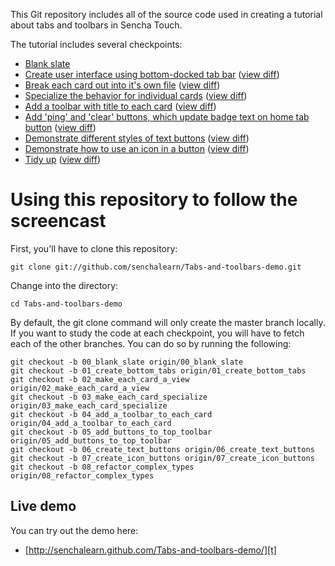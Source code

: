 This Git repository includes all of the source code used in creating a tutorial about tabs and toolbars in Sencha Touch.

The tutorial includes several checkpoints:

* [Blank slate][00]
* [Create user interface using bottom-docked tab bar][01] ([view diff][00-01])
* [Break each card out into it's own file][02] ([view diff][01-02])
* [Specialize the behavior for individual cards][03] ([view diff][02-03])
* [Add a toolbar with title to each card][04] ([view diff][03-04])
* [Add 'ping' and 'clear' buttons, which update badge text on home tab button][05] ([view diff][04-05])
* [Demonstrate different styles of text buttons][06] ([view diff][05-06])
* [Demonstrate how to use an icon in a button][07] ([view diff][06-07])
* [Tidy up][08] ([view diff][07-08])

# Using this repository to follow the screencast

First, you'll have to clone this repository:

    git clone git://github.com/senchalearn/Tabs-and-toolbars-demo.git

Change into the directory:

    cd Tabs-and-toolbars-demo

By default, the git clone command will only create the master branch locally. If you want to study the code at each checkpoint, you will have to fetch each of the other branches. You can do so by running the following:

    git checkout -b 00_blank_slate origin/00_blank_slate
    git checkout -b 01_create_bottom_tabs origin/01_create_bottom_tabs
    git checkout -b 02_make_each_card_a_view origin/02_make_each_card_a_view
    git checkout -b 03_make_each_card_specialize origin/03_make_each_card_specialize
    git checkout -b 04_add_a_toolbar_to_each_card origin/04_add_a_toolbar_to_each_card
    git checkout -b 05_add_buttons_to_top_toolbar origin/05_add_buttons_to_top_toolbar
    git checkout -b 06_create_text_buttons origin/06_create_text_buttons
    git checkout -b 07_create_icon_buttons origin/07_create_icon_buttons
    git checkout -b 08_refactor_complex_types origin/08_refactor_complex_types

## Live demo

You can try out the demo here:

* [http://senchalearn.github.com/Tabs-and-toolbars-demo/][t]

[t]: http://senchalearn.github.com/Tabs-and-toolbars-demo/

[00]: https://github.com/senchalearn/Tabs-and-toolbars-demo/tree/00_blank_slate
[01]: https://github.com/senchalearn/Tabs-and-toolbars-demo/tree/01_create_bottom_tabs
[02]: https://github.com/senchalearn/Tabs-and-toolbars-demo/tree/02_make_each_card_a_view
[03]: https://github.com/senchalearn/Tabs-and-toolbars-demo/tree/03_make_each_card_specialize
[04]: https://github.com/senchalearn/Tabs-and-toolbars-demo/tree/04_add_a_toolbar_to_each_card
[05]: https://github.com/senchalearn/Tabs-and-toolbars-demo/tree/05_add_buttons_to_top_toolbar
[06]: https://github.com/senchalearn/Tabs-and-toolbars-demo/tree/06_create_text_buttons
[07]: https://github.com/senchalearn/Tabs-and-toolbars-demo/tree/07_create_icon_buttons
[08]: https://github.com/senchalearn/Tabs-and-toolbars-demo/tree/08_refactor_complex_types

[00-01]: https://github.com/senchalearn/Tabs-and-toolbars-demo/compare/00_blank_slate...01_create_bottom_tabs
[01-02]: https://github.com/senchalearn/Tabs-and-toolbars-demo/compare/01_create_bottom_tabs...02_make_each_card_a_view
[02-03]: https://github.com/senchalearn/Tabs-and-toolbars-demo/compare/02_make_each_card_a_view...03_make_each_card_specialize
[03-04]: https://github.com/senchalearn/Tabs-and-toolbars-demo/compare/03_make_each_card_specialize...04_add_a_toolbar_to_each_card
[04-05]: https://github.com/senchalearn/Tabs-and-toolbars-demo/compare/04_add_a_toolbar_to_each_card...05_add_buttons_to_top_toolbar
[05-06]: https://github.com/senchalearn/Tabs-and-toolbars-demo/compare/05_add_buttons_to_top_toolbar...06_create_text_buttons
[06-07]: https://github.com/senchalearn/Tabs-and-toolbars-demo/compare/06_create_text_buttons...07_create_icon_buttons
[07-08]: https://github.com/senchalearn/Tabs-and-toolbars-demo/compare/07_create_icon_buttons...08_refactor_complex_types
